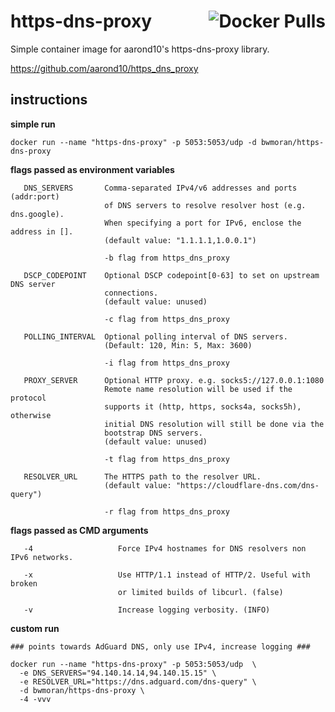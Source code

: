 # https-dns-proxy <a href="https://hub.docker.com/r/bwmoran/https-dns-proxy"><img alt="Docker Pulls" align="right" src="https://img.shields.io/docker/pulls/bwmoran/https-dns-proxy?style=flat-square"></a>
Simple container image for aarond10's https-dns-proxy library.

https://github.com/aarond10/https_dns_proxy

instructions
---
**simple run**
```
docker run --name "https-dns-proxy" -p 5053:5053/udp -d bwmoran/https-dns-proxy
```

**flags passed as environment variables**
```
   DNS_SERVERS       Comma-separated IPv4/v6 addresses and ports (addr:port)
                     of DNS servers to resolve resolver host (e.g. dns.google).
                     When specifying a port for IPv6, enclose the address in [].
                     (default value: "1.1.1.1,1.0.0.1")
                     
                     -b flag from https_dns_proxy

   DSCP_CODEPOINT    Optional DSCP codepoint[0-63] to set on upstream DNS server
                     connections.
                     (default value: unused)

                     -c flag from https_dns_proxy

   POLLING_INTERVAL  Optional polling interval of DNS servers.
                     (Default: 120, Min: 5, Max: 3600)

                     -i flag from https_dns_proxy
   
   PROXY_SERVER      Optional HTTP proxy. e.g. socks5://127.0.0.1:1080
                     Remote name resolution will be used if the protocol
                     supports it (http, https, socks4a, socks5h), otherwise
                     initial DNS resolution will still be done via the
                     bootstrap DNS servers.  
                     (default value: unused)

                     -t flag from https_dns_proxy

   RESOLVER_URL      The HTTPS path to the resolver URL.
                     (default value: "https://cloudflare-dns.com/dns-query")

                     -r flag from https_dns_proxy
```

**flags passed as CMD arguments**
```
   -4                   Force IPv4 hostnames for DNS resolvers non IPv6 networks.

   -x                   Use HTTP/1.1 instead of HTTP/2. Useful with broken
                        or limited builds of libcurl. (false)
                        
   -v                   Increase logging verbosity. (INFO)
```
**custom run**
```
### points towards AdGuard DNS, only use IPv4, increase logging ###

docker run --name "https-dns-proxy" -p 5053:5053/udp  \
  -e DNS_SERVERS="94.140.14.14,94.140.15.15" \
  -e RESOLVER_URL="https://dns.adguard.com/dns-query" \
  -d bwmoran/https-dns-proxy \
  -4 -vvv
```